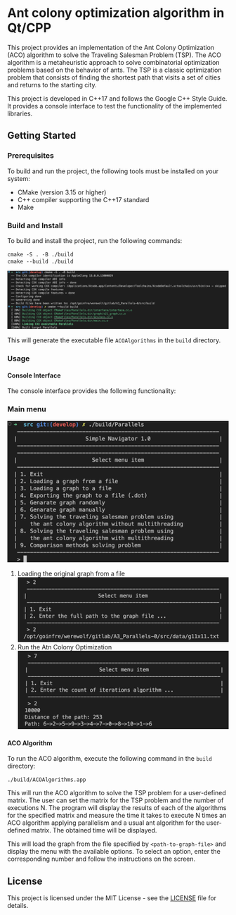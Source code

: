 # Ant colony optimization algorithm in Qt/CPP

This project provides an implementation of the Ant Colony Optimization (ACO) algorithm to solve the Traveling Salesman Problem (TSP). The ACO algorithm is a metaheuristic approach to solve combinatorial optimization problems based on the behavior of ants. The TSP is a classic optimization problem that consists of finding the shortest path that visits a set of cities and returns to the starting city. 

This project is developed in C++17 and follows the Google C++ Style Guide. It provides a console interface to test the functionality of the implemented libraries.

## Getting Started

### Prerequisites

To build and run the project, the following tools must be installed on your system:
* CMake (version 3.15 or higher)
* C++ compiler supporting the C++17 standard
* Make

### Build and Install

To build and install the project, run the following commands:

```
cmake -S . -B ./build
cmake --build ./build
```

![Build](data/img/_build.png)

This will generate the executable file `ACOAlgorithms` in the `build` directory.

### Usage

#### Console Interface

The console interface provides the following functionality:

### Main menu
![Main menu](data/img/main_menu.png)

1. Loading the original graph from a file
![Main menu](data/img/load_graph.png)
2. Run the Atn Colony Optimization
![Main menu](data/img/run_algorithm.png)

#### ACO Algorithm

To run the ACO algorithm, execute the following command in the `build` directory:

```
./build/ACOAlgorithms.app
```

This will run the ACO algorithm to solve the TSP problem for a user-defined matrix. The user can set the matrix for the TSP problem and the number of executions N. The program will display the results of each of the algorithms for the specified matrix and measure the time it takes to execute N times an ACO algorithm applying parallelism and a usual ant algorithm for the user-defined matrix. The obtained time will be displayed.

This will load the graph from the file specified by `<path-to-graph-file>` and display the menu with the available options. To select an option, enter the corresponding number and follow the instructions on the screen.

## License

This project is licensed under the MIT License - see the [LICENSE](LICENSE) file for details.

